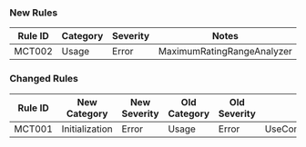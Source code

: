 ﻿### New Rules

Rule ID | Category | Severity | Notes
--------|----------|----------|--------------------
MCT002 | Usage | Error | MaximumRatingRangeAnalyzer

### Changed Rules

Rule ID | New Category | New Severity | Old Category | Old Severity | Notes
--------|--------------|--------------|--------------|--------------|-------
MCT001 | Initialization | Error | Usage | Error | UseCommunityToolkitInitializationAnalyzer